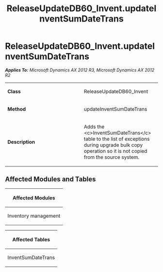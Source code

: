 ﻿---
title: ReleaseUpdateDB60_Invent.updateInventSumDateTrans
TOCTitle: ReleaseUpdateDB60_Invent.updateInventSumDateTrans
ms:assetid: 5871d110-0196-3db8-1369-aad8a3fc8343
ms:mtpsurl: https://msdn.microsoft.com/en-us/library/JJ736237(v=AX.60)
ms:contentKeyID: 49708411
ms.date: 05/18/2015
mtps_version: v=AX.60
---

# ReleaseUpdateDB60\_Invent.updateInventSumDateTrans 


_**Applies To:** Microsoft Dynamics AX 2012 R3, Microsoft Dynamics AX 2012 R2_

<table>
<colgroup>
<col style="width: 50%" />
<col style="width: 50%" />
</colgroup>
<tbody>
<tr class="odd">
<td><p><strong>Class</strong></p></td>
<td><p>ReleaseUpdateDB60_Invent</p></td>
</tr>
<tr class="even">
<td><p><strong>Method</strong></p></td>
<td><p>updateInventSumDateTrans</p></td>
</tr>
<tr class="odd">
<td><p><strong>Description</strong></p></td>
<td><p>Adds the &lt;c&gt;InventSumDateTrans&lt;/c&gt; table to the list of exceptions during upgrade bulk copy operation so it is not copied from the source system.</p></td>
</tr>
</tbody>
</table>


## Affected Modules and Tables

<table>
<colgroup>
<col style="width: 100%" />
</colgroup>
<thead>
<tr class="header">
<th><p>Affected Modules</p></th>
</tr>
</thead>
<tbody>
<tr class="odd">
<td><p>Inventory management</p></td>
</tr>
</tbody>
</table>


<table>
<colgroup>
<col style="width: 100%" />
</colgroup>
<thead>
<tr class="header">
<th><p>Affected Tables</p></th>
</tr>
</thead>
<tbody>
<tr class="odd">
<td><p>InventSumDateTrans</p></td>
</tr>
</tbody>
</table>

  


